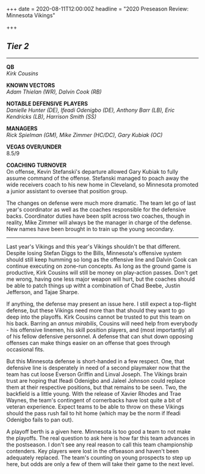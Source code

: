 +++
date = 2020-08-11T12:00:00Z
headline = "2020 Preseason Review: Minnesota Vikings"

+++
## **_Tier 2_**

***

**QB**  
_Kirk Cousins_

**KNOWN VECTORS**  
_Adam Thielan (WR), Dalvin Cook (RB)_

**NOTABLE DEFENSIVE PLAYERS**  
_Danielle Hunter (DE), Ifeadi Odenigbo (DE), Anthony Barr (LB), Eric Kendricks (LB), Harrison Smith (SS)_

**MANAGERS**  
_Rick Spielman (GM), Mike Zimmer (HC/DC), Gary Kubiak (OC)_

**VEGAS OVER/UNDER**  
8\.5/9

**COACHING TURNOVER**  
On offense, Kevin Stefanski's departure allowed Gary Kubiak to fully assume command of the offense. Stefanski managed to poach away the wide receivers coach to his new home in Cleveland, so Minnesota promoted a junior assistant to oversee that position group.

The changes on defense were much more dramatic. The team let go of last year's coordinator as well as the coaches responsible for the defensive backs. Coordinator duties have been split across two coaches, though in reality, Mike Zimmer will always be the manager in charge of the defense. New names have been brought in to train up the young secondary.

***

Last year's Vikings and this year's Vikings shouldn't be that different. Despite losing Stefan Diggs to the Bills, Minnesota's offensive system should still keep humming so long as the offensive line and Dalvin Cook can continue executing on zone-run concepts. As long as the ground game is productive, Kirk Cousins will still be money on play-action passes. Don't get me wrong, having one less major weapon will hurt, but the coaches should be able to patch things up witht a combination of Chad Beebe, Justin Jefferson, and Tajae Sharpe.

If anything, the defense may present an issue here. I still expect a top-flight defense, but these Vikings need more than that should they want to go deep into the playoffs. Kirk Cousins cannot be trusted to put this team on his back. Barring an _annus mirabilis_, Cousins will need help from everybody - his offensive linemen, his skill position players, and (most importantly) all of his fellow defensive personnel. A defense that can shut down opposing offenses can make things easier on an offense that goes through occasional fits.

But this Minnesota defense is short-handed in a few respect. One, that defensive line is desperately in need of a second playmaker now that the team has cut loose Everson Griffin and Linval Joseph. The Vikings brain trust are hoping that Ifeadi Odenigbo and Jaleel Johnson could replace them at their respective positions, but that remains to be seen. Two, the backfield is a little young. With the release of Xavier Rhodes and Trae Waynes, the team's contingent of cornerbacks have lost quite a bit of veteran experience. Expect teams to be able to throw on these Vikings should the pass rush fail to hit home (which may be the norm if Ifeadi Odenigbo fails to pan out).

A playoff berth is a given here. Minnesota is too good a team to not make the playoffs. The real question to ask here is how far this team advances in the postseason. I don't see any real reason to call this team championship contenders. Key players were lost in the offseason and haven't been adequately replaced. The team's counting on young prospects to step up here, but odds are only a few of them will take their game to the next level.